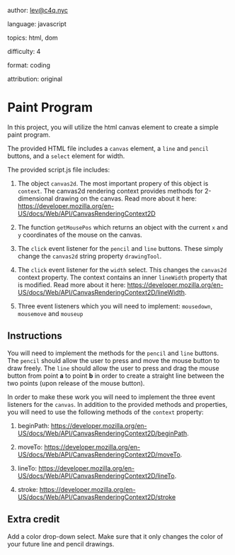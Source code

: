 author: lev@c4q.nyc

language: javascript

topics: html, dom

difficulty: 4

format: coding

attribution: original

# Paint Program

In this project, you will utilize the html canvas element to create a simple paint program.

The provided HTML file includes a `canvas` element, a `line` and `pencil` buttons, and a `select` element for width.

The provided script.js file includes:

1. The object `canvas2d`. The most important propery of this object is `context`. The canvas2d rendering context provides methods for 2-dimensional drawing on the canvas. Read more about it here: https://developer.mozilla.org/en-US/docs/Web/API/CanvasRenderingContext2D

2. The function `getMousePos` which returns an object with the current `x` and `y` coordinates of the mouse on the canvas.

3. The `click` event listener for  the `pencil` and `line` buttons. These simply change the `canvas2d` string property `drawingTool`.

4. The `click` event listener for the `width` select. This changes the `canvas2d` context property. The context contains an inner `lineWidth` property that is modified. Read more about it here: https://developer.mozilla.org/en-US/docs/Web/API/CanvasRenderingContext2D/lineWidth.

5. Three event listeners which you will need to implement: `mousedown`, `mousemove` and `mouseup`

## Instructions

You will need to implement the methods for the `pencil` and `line` buttons. The `pencil` should allow the user to press and move the mouse button to draw freely. The `line` should allow the user to press and drag the mouse button from point **a** to point **b** in order to create a straight line between the two points (upon release of the mouse button).

In order to make these work you will need to implement the three event listeners for the `canvas`. In addition to the provided methods and properties, you will need to use the following methods of the `context` property:

1. beginPath: https://developer.mozilla.org/en-US/docs/Web/API/CanvasRenderingContext2D/beginPath.

2. moveTo: https://developer.mozilla.org/en-US/docs/Web/API/CanvasRenderingContext2D/moveTo.

3. lineTo: https://developer.mozilla.org/en-US/docs/Web/API/CanvasRenderingContext2D/lineTo.

4. stroke: https://developer.mozilla.org/en-US/docs/Web/API/CanvasRenderingContext2D/stroke

## Extra credit

Add a color drop-down select. Make sure that it only changes the color of your future line and pencil drawings.

